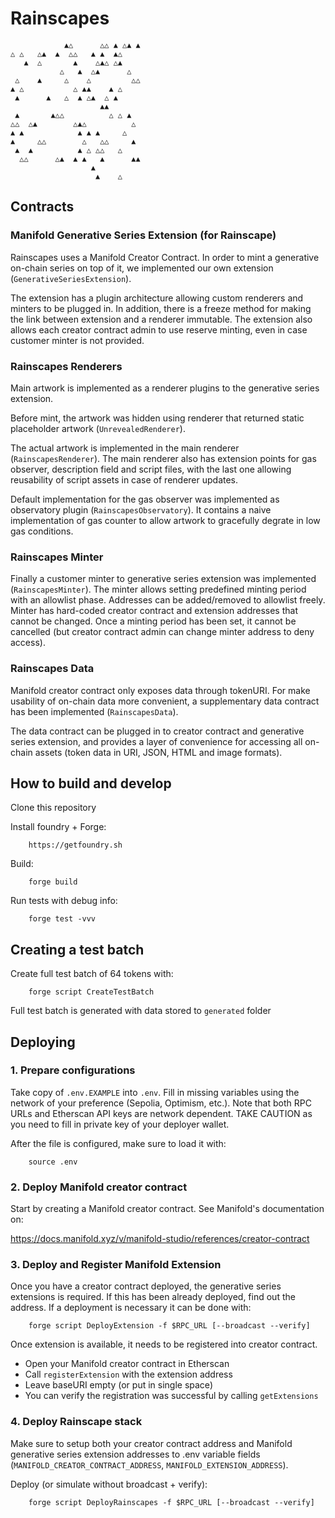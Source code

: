 # Rainscapes

                ▲△      △△ ▲ △▲ ▲    
    △ △   △▲  ▲  △△   ▲ ▲  ▲△        
       ▲  △       ▲    △▲△ △▲        
               △   ▲  △▲      △      
     △    ▲     △    △         △△    
    ▲ △           △ ▲▲    ▲ △        
     ▲      ▲   △  ▲ △▲  △ ▲         
                        ▲▲           
     ▲       ▲△△          △ △ ▲      
    △△  △▲        △▲△          △     
    ▲ ▲            ▲ ▲ ▲     △       
    ▲     △△        △   △△     ▲     
     ▲  ▲          ▲ △ △△   △        
      △△      △▲  ▲ ▲   ▲      ▲▲    
                      ▲              
                       ▲    △        

## Contracts

### Manifold Generative Series Extension (for Rainscape)

Rainscapes uses a Manifold Creator Contract. In order to mint a generative
on-chain series on top of it, we implemented our own extension (`GenerativeSeriesExtension`).

The extension has a plugin architecture allowing custom renderers and
minters to be plugged in. In addition, there is a freeze method for
making the link between extension and a renderer immutable. The extension
also allows each creator contract admin to use reserve minting, even
in case customer minter is not provided.

### Rainscapes Renderers

Main artwork is implemented as a renderer plugins to the generative series
extension.

Before mint, the artwork was hidden using renderer that returned static
placeholder artwork (`UnrevealedRenderer`).

The actual artwork is implemented in the main renderer (`RainscapesRenderer`).
The main renderer also has extension points for gas observer, description field
and script files, with the last one allowing reusability of script assets in case of renderer updates.

Default implementation for the gas observer was implemented as observatory
plugin (`RainscapesObservatory`). It contains a naive implementation of gas
counter to allow artwork to gracefully degrate in low gas conditions.

### Rainscapes Minter

Finally a customer minter to generative series extension was implemented
(`RainscapesMinter`). The minter allows setting predefined minting period with
an allowlist phase. Addresses can be added/removed to allowlist freely.
Minter has hard-coded creator contract and extension addresses that cannot be
changed. Once a minting period has been set, it cannot be cancelled
(but creator contract admin can change minter address to deny access).

### Rainscapes Data

Manifold creator contract only exposes data through tokenURI. For make 
usability of on-chain data more convenient, a supplementary data contract
has been implemented (`RainscapesData`).

The data contract can be plugged in to creator contract and generative
series extension, and provides a layer of convenience for accessing all
on-chain assets (token data in URI, JSON, HTML and image formats).

## How to build and develop

Clone this repository

Install foundry + Forge:

        https://getfoundry.sh

Build:

        forge build

Run tests with debug info:

        forge test -vvv

## Creating a test batch

Create full test batch of 64 tokens with:

        forge script CreateTestBatch

Full test batch is generated with data stored to `generated` folder

## Deploying

### 1. Prepare configurations

Take copy of `.env.EXAMPLE` into `.env`. Fill in missing variables
using the network of your preference (Sepolia, Optimism, etc.). Note
that both RPC URLs and Etherscan API keys are network dependent.
TAKE CAUTION as you need to fill in private key of your deployer wallet.

After the file is configured, make sure to load it with:

        source .env

### 2. Deploy Manifold creator contract

Start by creating a Manifold creator contract. See Manifold's documentation
on:

https://docs.manifold.xyz/v/manifold-studio/references/creator-contract

### 3. Deploy and Register Manifold Extension

Once you have a creator contract deployed, the generative series extensions
is required. If this has been already deployed, find out the address. If
a deployment is necessary it can be done with:

        forge script DeployExtension -f $RPC_URL [--broadcast --verify]

Once extension is available, it needs to be registered into creator contract.
- Open your Manifold creator contract in Etherscan
- Call `registerExtension` with the extension address
- Leave baseURI empty (or put in single space)
- You can verify the registration was successful by calling `getExtensions`

### 4. Deploy Rainscape stack

Make sure to setup both your creator contract address and Manifold
generative series extension addresses to .env variable fields 
(`MANIFOLD_CREATOR_CONTRACT_ADDRESS`, `MANIFOLD_EXTENSION_ADDRESS`).

Deploy (or simulate without broadcast + verify):

        forge script DeployRainscapes -f $RPC_URL [--broadcast --verify]
